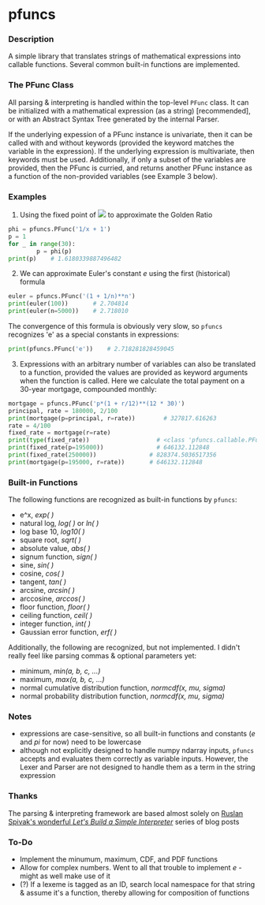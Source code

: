 # pfuncs #


### Description ###

A simple library that translates strings of mathematical expressions into
callable functions. Several common built-in functions are implemented.


### The PFunc Class ###
All parsing & interpreting is handled within the top-level `PFunc` class. It can
be initialized with a mathematical expression (as a string) [recommended], or 
with an Abstract Syntax Tree generated by the internal Parser.
	
If the underlying expession of a PFunc instance is univariate, then it can 
be called with and without keywords (provided the keyword matches the variable
in the expression). If the underlying expression is multivariate, then keywords
must be used. Additionally, if only a subset of the variables are provided, then
the PFunc is curried, and returns another PFunc instance as a function of the 
non-provided variables (see Example 3 below).


### Examples ###
1. Using the fixed point of <img src="https://render.githubusercontent.com/render/math?math=f(x) = 1 %2B 1/x"> to approximate the Golden Ratio
```python
phi = pfuncs.PFunc('1/x + 1')
p = 1
for _ in range(30):
		p = phi(p)
print(p) 	# 1.6180339887496482
```

2. We can approximate Euler's constant _e_ using the first (historical) formula
```python
euler = pfuncs.PFunc('(1 + 1/n)**n')
print(euler(100))		# 2.704814
print(euler(n=5000)) 	# 2.718010
```
The convergence of this formula is obviously very slow, so `pfuncs` recognizes 'e' as a special constants in expressions:
```python
print(pfuncs.PFunc('e')) 	# 2.718281828459045
```

3. Expressions with an arbitrary number of variables can also be translated to a function, provided the values are provided as keyword arguments when the function is called. Here we calculate the total payment on a 30-year mortgage, compounded monthly:
```python
mortgage = pfuncs.PFunc('p*(1 + r/12)**(12 * 30)')
principal, rate = 180000, 2/100
print(mortgage(p=principal, r=rate)) 		# 327817.616263
rate = 4/100
fixed_rate = mortgage(r=rate)
print(type(fixed_rate)) 				  # <class 'pfuncs.callable.PFunc'>
print(fixed_rate(p=195000)) 			  # 646132.112848
print(fixed_rate(250000)) 				# 828374.5036517356
print(mortgage(p=195000, r=rate)) 		# 646132.112848
```


### Built-in Functions ###
The following functions are recognized as built-in functions by `pfuncs`:
* e^x, _exp( )_
* natural log, _log( )_ or _ln( )_
* log base 10, _log10( )_
* square root, _sqrt( )_
* absolute value, _abs( )_
* signum function, _sign( )_
* sine, _sin( )_
* cosine, _cos( )_
* tangent, _tan( )_
* arcsine, _arcsin( )_
* arccosine, _arccos( )_
* floor function, _floor( )_
* ceiling function, _ceil( )_
* integer function, _int( )_
* Gaussian error function, _erf( )_

Additionally, the following are recognized, but not implemented. I didn't really feel like parsing commas & optional parameters yet:
* minimum, _min(a, b, c, ...)_
* maximum, _max(a, b, c, ...)_
* normal cumulative distribution function, _normcdf(x, mu, sigma)_
* normal probability distribution function, _normcdf(x, mu, sigma)_


### Notes ###
* expressions are case-sensitive, so all built-in functions and constants (_e_ and _pi_ for now) need to be lowercase
* although not explicitly designed to handle numpy ndarray inputs, `pfuncs` accepts and evaluates them correctly as variable inputs. However, the Lexer and Parser are not designed to handle them as a term in the string expression


### Thanks ###
The parsing & interpreting framework are based almost solely on [Ruslan Spivak's wonderful _Let's Build a Simple Interpreter_](https://ruslanspivak.com/lsbasi-part1/) series of blog posts


### To-Do ###
* Implement the minumum, maximum, CDF, and PDF functions
* Allow for complex numbers. Went to all that trouble to implement _e_ - might as well make use of it
* (?) If a lexeme is tagged as an ID, search local namespace for that string & assume it's a function, thereby allowing for composition of functions